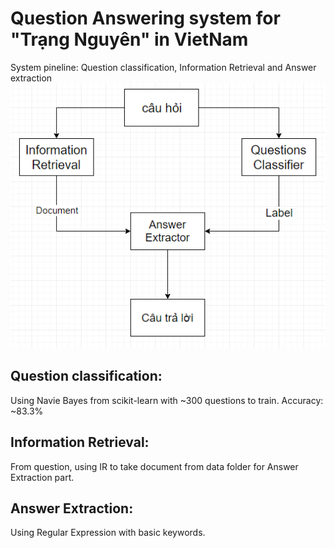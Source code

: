 # Question Answering system for "Trạng Nguyên" in VietNam
System pineline: Question classification, Information Retrieval and Answer extraction
![pineline](image/pineline.png)
## Question classification:
  Using Navie Bayes from scikit-learn with ~300 questions to train.
  Accuracy: ~83.3%
## Information Retrieval:
  From question, using IR to take document from data folder for Answer Extraction part.  
## Answer Extraction:
  Using Regular Expression with basic keywords.
